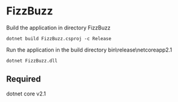 # FizzBuzz

Build the application in directory FizzBuzz

```Console
dotnet build FizzBuzz.csproj -c Release
```

Run the application in the build directory bin\release\netcoreapp2.1
```Console
dotnet FizzBuzz.dll
```

## Required
dotnet core v2.1
